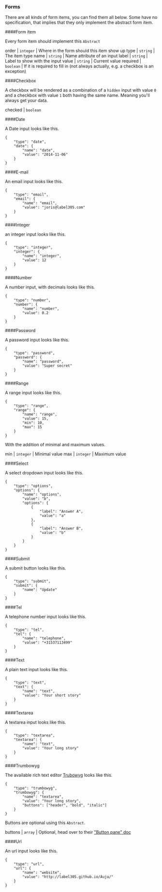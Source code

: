 <h3 id="forms" class="anchor">Forms</h3>
There are all kinds of form items, you can find them all below. Some have no specification, that implies that they only implement the abstract form item.

####Form item

Every form item should implement this `Abstract`

order | `integer` | Where in the form should this item show up
type | `string` | The item type
name | `string` | Name attribute of an input
label | `string` | Label to show with the input
value | `string` | Current value
required | `boolean` | If it is required to fill in (not always actually, e.g. a checkbox is an exception)

####Checkbox

A checkbox will be rendered as a combination of a `hidden` input with value `0` and a checkbox with value `1` both
having the same name. Meaning you'll always get your data.

checked | `boolean`

####Date

A Date input looks like this.

	{
	    "type": "date",
	    "date": {
	    	"name": "date",
	        "value": "2014-11-06"
	    }
	}

####E-mail

An email input looks like this.

	{
	    "type": "email",
	    "email": {
	    	"name": "email",
	        "value": "joris@label305.com"
	    }
	}

####Integer

an integer input looks like this.

	{
	    "type": "integer",
	    "integer": {
	    	"name": "integer",
	        "value": 12
	    }
	}

####Number

A number input, with decimals looks like this.

	{
	    "type": "number",
	    "number": {
	    	"name": "number",
	        "value": 0.2
	    }
	}

####Password

A password input looks like this.

	{
	    "type": "password",
	    "password": {
	    	"name": "password",
	        "value": "Super secret"
	    }
	}

####Range

A range input looks like this.

	{
	    "type": "range",
	    "range": {
	    	"name": "range",
	        "value": 15,
	        "min": 10,
	        "max": 15
	    }
	}
With the addition of minimal and maximum values.

min | `integer` | Minimal value
max | `integer` | Maximum value

####Select

A select dropdown input looks like this.

	{
	    "type": "options",
	    "options": {
	    	"name": "options",
	        "value": "b",
	        "options": {
	        	{
	        		"label": "Answer A",
	        		"value": "a"
	        	},
	        	{
	        		"label": "Answer B",
	        		"value": "b"
	        	}
	        }
	    }
	}

####Submit

A submit button looks like this.

	{
		"type": "submit",
		"submit": {
			"name": "Update"
		}
	}

####Tel

A telephone number input looks like this.

	{
	    "type": "tel",
	    "tel": {
	    	"name": "telephone",
	        "value": "+31537113499"
	    }
	}

####Text

A plain text input looks like this.

	{
	    "type": "text",
	    "text": {
	    	"name": "text",
	        "value": "Your short story"
	    }
	}

####Textarea

A textarea input looks like this.

	{
	    "type": "textarea",
	    "textarea": {
	    	"name": "text",
	        "value": "Your long story"
	    }
	}

####Trumbowyg

The available rich text editor [Trubowyg](http://alex-d.github.io/Trumbowyg/) looks like this.

	{
	    "type": "trumbowyg",
	    "trumbowyg": {
	    	"name": "textarea",
	        "value": "Your long story",
	        "buttons": ["header", "bold", "italic"]
	    }
	}

Buttons are optional using this `Abstract`.

buttons | `array` | Optional, head over to their ["Button pane" doc](http://alex-d.github.io/Trumbowyg/documentation.html)

####Url

An url input looks like this.

	{
	    "type": "url",
	    "url": {
	    	"name": "website",
	        "value": "http://label305.github.io/Auja/"
	    }
	}


